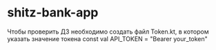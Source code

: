 # shitz-bank-app

Чтобы проверить ДЗ необходимо создать файл Token.kt, в котором указать значение токена
const val API_TOKEN = "Bearer your_token"